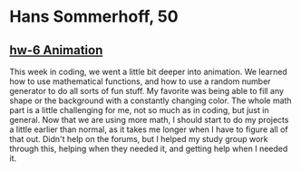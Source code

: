 # Hans Sommerhoff, 50

## [hw-6 Animation]()
This week in coding, we went a little bit deeper into animation. We learned how to use mathematical functions, and how to use a random number generator to do all sorts of fun stuff. My favorite was being able to fill any shape or the background with a constantly changing color. The whole math part is a little challenging for me, not so much as in coding, but just in general. Now that we are using more math, I should start to do my projects a little earlier than normal, as it takes me longer when I have to figure all of that out. Didn't help on the forums, but I helped my study group work through this, helping when they needed it, and getting help when I needed it. 
